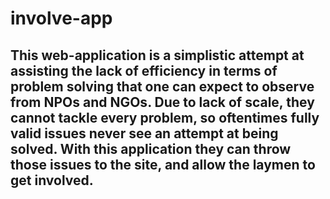 # involve-app

## This web-application is a simplistic attempt at assisting the lack of efficiency in terms of problem solving that one can expect to observe from NPOs and NGOs. Due to lack of scale, they cannot tackle every problem, so oftentimes fully valid issues never see an attempt at being solved. With this application they can throw those issues to the site, and allow the laymen to get involved.

